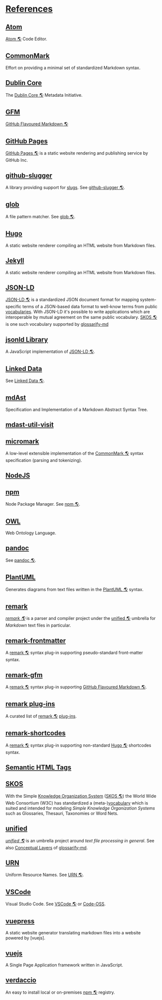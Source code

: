 # [References](#references)

## [Atom](#atom)

<!-- uri: https://atom.io -->

[Atom 🌎][1] Code Editor.

## [CommonMark](#commonmark)

<!-- uri: https://commonmark.org -->

Effort on providing a minimal set of standardized Markdown syntax.

## [Dublin Core](#dublin-core)

<!--
  uri: http://purl.org/dc/terms/
  aliases: 'DC, DublinCore, dc:'
-->

The [Dublin Core 🌎][2] Metadata Initiative.

## [GFM](#gfm)

<!--
  uri: https://github.github.com/gfm/
  aliases: GFM, GitHub Flavoured Markdown, GitHub Flavored Markdown
-->

[GitHub Flavoured Markdown 🌎][3]

## [GitHub Pages](#github-pages)

<!-- uri: https://pages.github.com/ -->

[GitHub Pages 🌎][4] is a static website rendering and publishing service by GitHub Inc.

## [github-slugger](#github-slugger)

<!-- uri: https://npmjs.com/package/github-slugger -->

A library providing support for [slugs][5]. See [github-slugger 🌎][6].

## [glob](#glob)

<!-- uri: https://github.com/isaacs/node-glob#glob-primer -->

A file pattern matcher. See [glob 🌎][7].

## [Hugo](#hugo)

<!-- uri: https://gohugo.io -->

A static website renderer compiling an HTML website from Markdown files.

## [Jekyll](#jekyll)

<!-- uri: https://jekyllrb.com -->

A static website renderer compiling an HTML website from Markdown files.

## [JSON-LD](#json-ld)

<!--
  uri: https://json-ld.org
  aliases: JSON-LD Spec
-->

[JSON-LD 🌎][8] is a standardized JSON document format for mapping system-specific terms of a JSON-based data format to well-know terms from public [vocabularies][9]. With JSON-LD it's possible to write applications which are interoperable by mutual agreement on the same public vocabulary. [SKOS 🌎][10] is one such vocabulary supported by [glossarify-md][11]

## [jsonld Library](#jsonld-library)

<!--
  uri: https://npmjs.com/package/jsonld
  aliases: jsonld
-->

A JavaScript implementation of [JSON-LD 🌎][8].

## [Linked Data](#linked-data)

<!--
  uri: https://www.w3.org/standards/semanticweb/ontology
  aliases: LD
-->

See [Linked Data 🌎][12].

## [mdAst](#mdast)

<!--
  uri: https://github.com/syntax-tree/mdast
  aliases: mdAST, mdast
-->

Specification and Implementation of a Markdown Abstract Syntax Tree.

## [mdast-util-visit](#mdast-util-visit)

<!-- uri: https://npmjs.com/package/mdast-util-visit -->

## [micromark](#micromark)

<!-- uri: https://github.com/micromark/ -->

A low-level extensible implementation of the [CommonMark 🌎][13] syntax specification (parsing and tokenizing).

## [NodeJS](#nodejs)

<!--
  uri: https://nodejs.org
  aliases: nodejs, node.js
-->

## [npm](#npm)

<!-- uri: https://npmjs.com -->

Node Package Manager. See [npm 🌎][14].

## [OWL](#owl)

<!-- uri: https://www.w3.org/TR/2012/REC-owl2-overview-20121211/ -->

Web Ontology Language.

## [pandoc](#pandoc)

<!-- uri: https://pandoc.org -->

See [pandoc 🌎][15].

## [PlantUML](#plantuml)

<!-- uri: https://plantuml.com -->

Generates diagrams from text files written in the [PlantUML 🌎][16] syntax.

## [remark](#remark)

<!-- uri: https://github.com/remarkjs/remark -->

*[remark 🌎][17]* is a parser and compiler project under the [unified 🌎][18] umbrella for *Markdown* text files in particular.

## [remark-frontmatter](#remark-frontmatter)

<!-- uri: https://npmjs.com/package/remark-frontmatter -->

A [remark 🌎][17] syntax plug-in supporting pseudo-standard front-matter syntax.

## [remark-gfm](#remark-gfm)

<!-- uri: https://npmjs.com/package/remark-gfm -->

A [remark 🌎][17] syntax plug-in supporting [GitHub Flavoured Markdown 🌎][3].

## [remark plug-ins](#remark-plug-ins)

<!--
uri: https://github.com/remarkjs/awesome-remark
aliases: remark plug-in ecosystem
-->

A curated list of [remark 🌎][17] [plug-ins][19].

## [remark-shortcodes](#remark-shortcodes)

<!-- uri: https://www.npmjs.com/package/remark-shortcodes -->

A [remark 🌎][17] syntax plug-in supporting non-standard [Hugo 🌎][20] shortcodes syntax.

## [Semantic HTML Tags](#semantic-html-tags)

<!--
   uri: https://www.w3schools.com/html/html5_semantic_elements
   aliases: Semantic HTML elements
-->

## [SKOS](#skos)

<!-- uri: http://w3.org/skos/ -->

With the Simple [Knowledge Organization System][21] ([SKOS 🌎][10]) the World Wide Web Consortium (W3C) has standardized a (meta-)[vocabulary][9] which is suited and intended for modeling *Simple Knowledge Organization Systems* such as Glossaries, Thesauri, Taxonomies or Word Nets.

## [unified](#unified)

<!-- uri: https://unifiedjs.com -->

*[unified 🌎][18]* is an umbrella project around *text file processing in general*. See also [Conceptual Layers][22] of [glossarify-md][11].

## [URN](#urn)

<!-- uri: https://www.iana.org/assignments/urn-namespaces/urn-namespaces.xhtml -->

Uniform Resource Names. See [URN 🌎][23].

## [VSCode](#vscode)

<!-- uri: https://code.visualstudio.com -->

[Code-OSS]: https://github.com/microsoft/vscode

Visual Studio Code. See [VSCode 🌎][24] or [Code-OSS].

## [vuepress](#vuepress)

<!-- uri: https://vuepress.vuejs.org -->

A static website generator translating markdown files into a website powered by \[vuejs].

## [vuejs](#vuejs)

<!-- uri: https://vuejs.org -->

A Single Page Application framework written in JavaScript.

## [verdaccio](#verdaccio)

<!-- uri: https://npmjs.com/package/verdaccio -->

An easy to install local or on-premises [npm 🌎][14] registry.

[1]: https://atom.io "Atom Code Editor."

[2]: http://purl.org/dc/terms/ "The Dublin Core Metadata Initiative."

[3]: https://github.github.com/gfm/ "GitHub Flavoured Markdown"

[4]: https://pages.github.com/ "GitHub Pages is a static website rendering and publishing service by GitHub Inc."

[5]: ./glossary.md#slug "A slug is a URL-friendly identifier that can be used within URL fragments to address headings / sections on a page."

[6]: https://npmjs.com/package/github-slugger "A library providing support for slugs."

[7]: https://github.com/isaacs/node-glob#glob-primer "A file pattern matcher."

[8]: https://json-ld.org "JSON-LD is a standardized JSON document format for mapping system-specific terms of a JSON-based data format to well-know terms from public vocabularies."

[9]: ./glossary.md#vocabulary "A collection of terms which is uniquely identifiable."

[10]: http://w3.org/skos/ "With the Simple Knowledge Organization System (SKOS) the World Wide Web Consortium (W3C) has standardized a (meta-)vocabulary which is suited and intended for modeling Simple Knowledge Organization Systems such as Glossaries, Thesauri, Taxonomies or Word Nets."

[11]: https://github.com/about-code/glossarify-md

[12]: https://www.w3.org/standards/semanticweb/ontology "See Linked Data."

[13]: https://commonmark.org "Effort on providing a minimal set of standardized Markdown syntax."

[14]: https://npmjs.com "Node Package Manager."

[15]: https://pandoc.org "See pandoc."

[16]: https://plantuml.com "Generates diagrams from text files written in the PlantUML syntax."

[17]: https://github.com/remarkjs/remark "remark is a parser and compiler project under the unified umbrella for Markdown text files in particular."

[18]: https://unifiedjs.com "unified is an umbrella project around text file processing in general."

[19]: https://github.com/about-code/glossarify-md/tree/master/doc/plugins.md

[20]: https://gohugo.io "A static website renderer compiling an HTML website from Markdown files."

[21]: ./glossary.md#kos---knowledge-organization-systems "Glossaries are considered a kind of Knowledge Organisation System (KOS) which organizes knowledge as a list of terms and term definitions."

[22]: https://github.com/about-code/glossarify-md/tree/master/docconceptual-layers.md

[23]: https://www.iana.org/assignments/urn-namespaces/urn-namespaces.xhtml "Uniform Resource Names."

[24]: https://code.visualstudio.com "Visual Studio Code."
